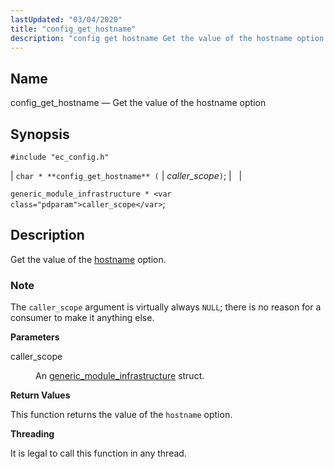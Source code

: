 ```yaml
---
lastUpdated: "03/04/2020"
title: "config_get_hostname"
description: "config get hostname Get the value of the hostname option char config get hostname caller scope generic module infrastructure caller scope Get the value of the hostname option The caller scope argument is virtually always NULL there is no reason for a consumer to make it anything else caller scope..."
---
```


<a name="apis.config_get_hostname"></a> 
## Name

config_get_hostname — Get the value of the hostname option

## Synopsis

`#include "ec_config.h"`

| `char * **config_get_hostname** (` | <var class="pdparam">caller_scope</var>`)`; |   |

`generic_module_infrastructure * <var class="pdparam">caller_scope</var>`;<a name="idp48891088"></a> 
## Description

Get the value of the [hostname](/momentum/3/3-reference/3-reference-conf-ref-hostname) option.

### Note

The `caller_scope` argument is virtually always `NULL`; there is no reason for a consumer to make it anything else.

**<a name="idp48894928"></a> Parameters**

<dl class="variablelist">

<dt>caller_scope</dt>

<dd>

An [generic_module_infrastructure](/momentum/3/3-api/structs-generic-module-infrastructure) struct.

</dd>

</dl>

**<a name="idp48898416"></a> Return Values**

This function returns the value of the `hostname` option.

**<a name="idp48899792"></a> Threading**

It is legal to call this function in any thread.